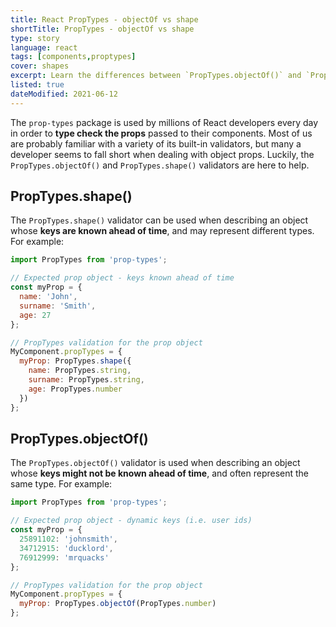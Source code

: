 ```yaml
---
title: React PropTypes - objectOf vs shape
shortTitle: PropTypes - objectOf vs shape
type: story
language: react
tags: [components,proptypes]
cover: shapes
excerpt: Learn the differences between `PropTypes.objectOf()` and `PropTypes.shape()` and where to use each one with this quick guide.
listed: true
dateModified: 2021-06-12
---
```


The `prop-types` package is used by millions of React developers every day in order to **type check the props** passed to their components. Most of us are probably familiar with a variety of its built-in validators, but many a developer seems to fall short when dealing with object props. Luckily, the `PropTypes.objectOf()` and `PropTypes.shape()` validators are here to help.

## PropTypes.shape()

The `PropTypes.shape()` validator can be used when describing an object whose **keys are known ahead of time**, and may represent different types. For example:

```js
import PropTypes from 'prop-types';

// Expected prop object - keys known ahead of time
const myProp = {
  name: 'John',
  surname: 'Smith',
  age: 27
};

// PropTypes validation for the prop object
MyComponent.propTypes = {
  myProp: PropTypes.shape({
    name: PropTypes.string,
    surname: PropTypes.string,
    age: PropTypes.number
  })
};
```

## PropTypes.objectOf()

The `PropTypes.objectOf()` validator is used when describing an object whose **keys might not be known ahead of time**, and often represent the same type. For example:

```js
import PropTypes from 'prop-types';

// Expected prop object - dynamic keys (i.e. user ids)
const myProp = {
  25891102: 'johnsmith',
  34712915: 'ducklord',
  76912999: 'mrquacks'
};

// PropTypes validation for the prop object
MyComponent.propTypes = {
  myProp: PropTypes.objectOf(PropTypes.number)
};
```
